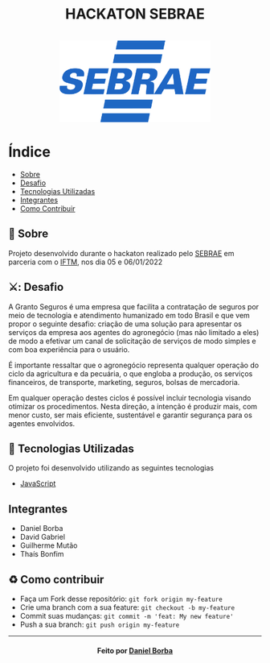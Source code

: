 <div align="center">
    <h1>HACKATON SEBRAE</h1>  
    <br>
    <img alt="Logo" width="300px" src="public/assets/Sebrae-logo.png">
</div>

# Índice

- [Sobre](#sobre)
- [Desafio](#desafio)
- [Tecnologias Utilizadas](#tecnologias-utilizadas)
- [Integrantes](#integrantes)
- [Como Contribuir](#como-contribuir)

<a id="sobre"></a>

## :bookmark: Sobre

Projeto desenvolvido durante o hackaton realizado pelo [SEBRAE](https://sebrae.com.br/sites/PortalSebrae) em parceria com o [IFTM](https://iftm.edu.br), nos dia 05 e 06/01/2022

<a id="desafio"></a>

## ⚔️: Desafio

<p>A Granto Seguros é uma empresa que facilita a contratação de seguros por meio
de tecnologia e atendimento humanizado em todo Brasil e que vem propor o
seguinte desafio: criação de uma solução para apresentar os serviços da
empresa aos agentes do agronegócio (mas não limitado a eles) de modo a
efetivar um canal de solicitação de serviços de modo simples e com boa
experiência para o usuário.</p>

<p>É importante ressaltar que o agronegócio representa qualquer operação do ciclo da
agricultura e da pecuária, o que engloba a produção, os serviços financeiros, de
transporte, marketing, seguros, bolsas de mercadoria.</p>

<p>Em qualquer operação destes ciclos é possível incluir tecnologia visando otimizar os
procedimentos. Nesta direção, a intenção é produzir mais, com menor custo, ser
mais eficiente, sustentável e garantir segurança para os agentes envolvidos.</p>

<a id="tecnologias-utilizadas"></a>

## :rocket: Tecnologias Utilizadas

O projeto foi desenvolvido utilizando as seguintes tecnologias

- [JavaScript](https://www.javascript.com/)


<a id="integrantes"></a>

## Integrantes

- Daniel Borba 
- David Gabriel
- Guilherme Mutão
- Thaís Bonfim

<a id="como-contribuir"></a>

## :recycle: Como contribuir

- Faça um Fork desse repositório: `git fork origin my-feature`
- Crie uma branch com a sua feature: `git checkout -b my-feature`
- Commit suas mudanças: `git commit -m 'feat: My new feature'`
- Push a sua branch: `git push origin my-feature`


---

<h4 align="center">
    Feito por <a href="https://www.linkedin.com/in/danielBGC/" target="_blank">Daniel Borba</a>
</h4>

